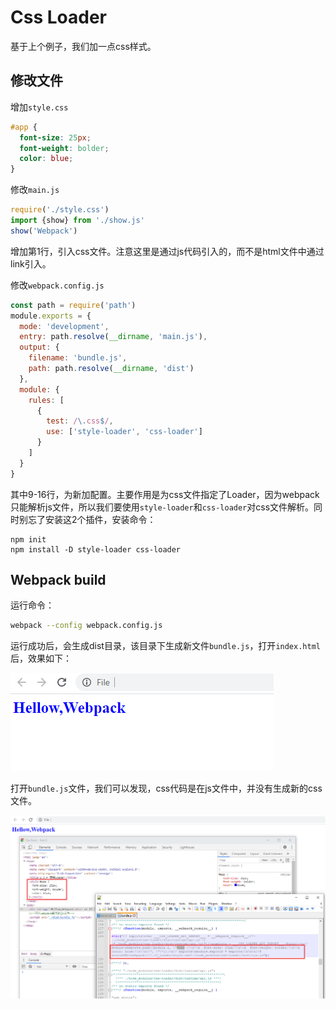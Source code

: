 # Css Loader

基于上个例子，我们加一点css样式。

## 修改文件

增加`style.css`

```css
#app {
  font-size: 25px;
  font-weight: bolder;
  color: blue;
}
```

修改`main.js`

```javascript
require('./style.css')
import {show} from './show.js'
show('Webpack')
```

增加第1行，引入css文件。注意这里是通过js代码引入的，而不是html文件中通过link引入。

修改`webpack.config.js`

```javascript
const path = require('path')
module.exports = {
  mode: 'development',
  entry: path.resolve(__dirname, 'main.js'),
  output: {
    filename: 'bundle.js',
    path: path.resolve(__dirname, 'dist')
  },
  module: {
    rules: [
      {
        test: /\.css$/,
        use: ['style-loader', 'css-loader']
      }
    ]
  }
}
```

其中9-16行，为新加配置。主要作用是为css文件指定了Loader，因为webpack只能解析js文件，所以我们要使用`style-loader`和`css-loader`对css文件解析。同时别忘了安装这2个插件，安装命令：

```
npm init
npm install -D style-loader css-loader
```

## Webpack build

运行命令：

```bash
webpack --config webpack.config.js
```

运行成功后，会生成dist目录，该目录下生成新文件`bundle.js`，打开`index.html`后，效果如下：

![image-20210220143503910](https://raw.githubusercontent.com/David-Shi-1989/img-bed/master/image-20210220143503910.png)

打开`bundle.js`文件，我们可以发现，css代码是在js文件中，并没有生成新的css文件。

![image-20210220143201709](https://raw.githubusercontent.com/David-Shi-1989/img-bed/master/image-20210220143201709.png)
